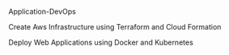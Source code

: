 Application-DevOps 

Create Aws Infrastructure using Terraform and Cloud Formation 

Deploy Web Applications using Docker and Kubernetes 
